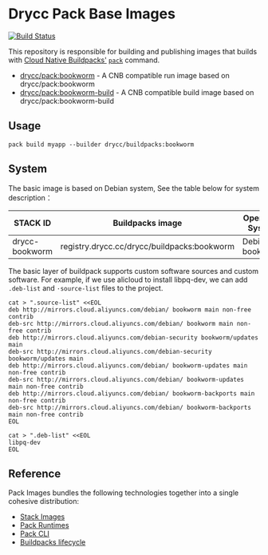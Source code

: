 # Drycc Pack Base Images

[![Build Status](https://woodpecker.drycc.cc/api/badges/drycc/pack-images/status.svg)](https://woodpecker.drycc.cc/drycc/pack-images)

This repository is responsible for building and publishing images that builds
with [Cloud Native Buildpacks'](https://buildpacks.io)
[`pack`](https://github.com/buildpacks/pack) command.

* [drycc/pack:bookworm](https://hub.docker.com/r/drycc/pack/tags/) - A CNB
  compatible run image based on drycc/pack:bookworm
* [drycc/pack:bookworm-build](https://hub.docker.com/r/drycc/pack/tags/) - A CNB
  compatible build image based on drycc/pack:bookworm-build

## Usage

`pack build myapp --builder drycc/buildpacks:bookworm`

## System

The basic image is based on Debian system, See the table below for system description：

STACK ID        | Buildpacks image                            | Operating System
----------------|---------------------------------------------|---------------------------------
drycc-bookworm  | registry.drycc.cc/drycc/buildpacks:bookworm | Debian 11 bookworm 

The basic layer of buildpack supports custom software sources and custom software.
For example, if we use alicloud to install libpq-dev, we can add `.deb-list` and `·source-list` files to the project.

```
cat > ".source-list" <<EOL
deb http://mirrors.cloud.aliyuncs.com/debian/ bookworm main non-free contrib
deb-src http://mirrors.cloud.aliyuncs.com/debian/ bookworm main non-free contrib
deb http://mirrors.cloud.aliyuncs.com/debian-security bookworm/updates main
deb-src http://mirrors.cloud.aliyuncs.com/debian-security bookworm/updates main
deb http://mirrors.cloud.aliyuncs.com/debian/ bookworm-updates main non-free contrib
deb-src http://mirrors.cloud.aliyuncs.com/debian/ bookworm-updates main non-free contrib
deb http://mirrors.cloud.aliyuncs.com/debian/ bookworm-backports main non-free contrib
deb-src http://mirrors.cloud.aliyuncs.com/debian/ bookworm-backports main non-free contrib
EOL

cat > ".deb-list" <<EOL
libpq-dev
EOL
```

## Reference

Pack Images bundles the following technologies together into a single cohesive distribution:

* [Stack Images](https://github.com/drycc/stack-images)
* [Pack Runtimes](https://github.com/drycc/pack-runtimes)
* [Pack CLI](https://github.com/buildpacks/pack)
* [Buildpacks lifecycle](https://github.com/buildpacks/lifecycle)